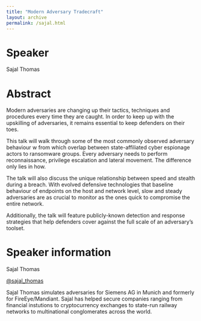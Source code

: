 ```yaml
---
title: "Modern Adversary Tradecraft"
layout: archive
permalink: /sajal.html
---
```


# Speaker

Sajal Thomas

# Abstract

Modern adversaries are changing up their tactics, techniques and procedures every time they are caught. In order to keep up with the upskilling of adversaries, it remains essential to keep defenders on their toes.

This talk will walk through some of the most commonly observed adversary behaviour w from which overlap between state-affiliated cyber espionage actors to ransomware groups. Every adversary needs to perform reconnaissance, privilege escalation and lateral movement. The difference only lies in how.

The talk will also discuss the unique relationship between speed and stealth during a breach. With evolved defensive technologies that baseline behaviour of endpoints on the host and network level, slow and steady adversaries are as crucial to monitor as the ones quick to compromise the entire network.

Additionally, the talk will feature publicly-known detection and response strategies that help defenders cover against the full scale of an adversary’s toolset.

# Speaker information

Sajal Thomas

[@sajal_thomas](https://twitter.com/sajal_thomas)

Sajal Thomas simulates adversaries for Siemens AG in Munich and formerly for FireEye/Mandiant. Sajal has helped secure companies ranging from financial instutions to cryptocurrency exchanges to state-run railway networks to multinational conglomerates across the world.
